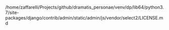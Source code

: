 /home/zaffarelli/Projects/github/dramatis_personae/venv/dp/lib64/python3.7/site-packages/django/contrib/admin/static/admin/js/vendor/select2/LICENSE.md